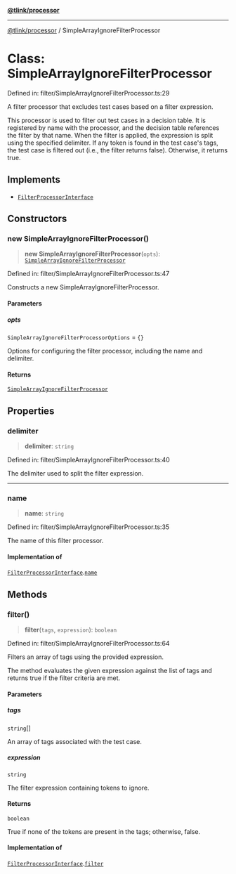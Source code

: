 [**@tlink/processor**](../README.md)

***

[@tlink/processor](../globals.md) / SimpleArrayIgnoreFilterProcessor

# Class: SimpleArrayIgnoreFilterProcessor

Defined in: filter/SimpleArrayIgnoreFilterProcessor.ts:29

A filter processor that excludes test cases based on a filter expression.

This processor is used to filter out test cases in a decision table.
It is registered by name with the processor, and the decision table references
the filter by that name. When the filter is applied, the expression is split using
the specified delimiter. If any token is found in the test case's tags, the test case
is filtered out (i.e., the filter returns false). Otherwise, it returns true.

## Implements

- [`FilterProcessorInterface`](../interfaces/FilterProcessorInterface.md)

## Constructors

### new SimpleArrayIgnoreFilterProcessor()

> **new SimpleArrayIgnoreFilterProcessor**(`opts`): [`SimpleArrayIgnoreFilterProcessor`](SimpleArrayIgnoreFilterProcessor.md)

Defined in: filter/SimpleArrayIgnoreFilterProcessor.ts:47

Constructs a new SimpleArrayIgnoreFilterProcessor.

#### Parameters

##### opts

`SimpleArrayIgnoreFilterProcessorOptions` = `{}`

Options for configuring the filter processor, including the name and delimiter.

#### Returns

[`SimpleArrayIgnoreFilterProcessor`](SimpleArrayIgnoreFilterProcessor.md)

## Properties

### delimiter

> **delimiter**: `string`

Defined in: filter/SimpleArrayIgnoreFilterProcessor.ts:40

The delimiter used to split the filter expression.

***

### name

> **name**: `string`

Defined in: filter/SimpleArrayIgnoreFilterProcessor.ts:35

The name of this filter processor.

#### Implementation of

[`FilterProcessorInterface`](../interfaces/FilterProcessorInterface.md).[`name`](../interfaces/FilterProcessorInterface.md#name)

## Methods

### filter()

> **filter**(`tags`, `expression`): `boolean`

Defined in: filter/SimpleArrayIgnoreFilterProcessor.ts:64

Filters an array of tags using the provided expression.

The method evaluates the given expression against the list of tags
and returns true if the filter criteria are met.

#### Parameters

##### tags

`string`[]

An array of tags associated with the test case.

##### expression

`string`

The filter expression containing tokens to ignore.

#### Returns

`boolean`

True if none of the tokens are present in the tags; otherwise, false.

#### Implementation of

[`FilterProcessorInterface`](../interfaces/FilterProcessorInterface.md).[`filter`](../interfaces/FilterProcessorInterface.md#filter)
